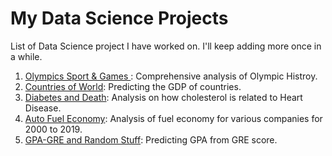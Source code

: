 # My Data Science Projects
List of Data Science project I have worked on. I'll keep adding more once in a while.

1. [Olympics Sport & Games ](https://github.com/pradeepsinngh/Data-Science-Projects/tree/master/Olympics%20Sports%20and%20Games): Comprehensive analysis of Olympic Histroy.
2. [Countries of World](https://github.com/pradeepsinngh/Data-Science-Projects/tree/master/Countries%20of%20World): Predicting the GDP of countries.
3. [Diabetes and Death](https://github.com/pradeepsinngh/Data-Science-Projects/tree/master/Dieat%20and%20Death): Analysis on how cholesterol is related to Heart Disease.
4. [Auto Fuel Economy](https://github.com/pradeepsinngh/Data-Science-Projects/tree/master/Auto%20Fuel%20Economy): Analysis of fuel economy for various companies for 2000 to 2019.
5. [GPA-GRE and Random Stuff](https://github.com/pradeepsinngh/Data-Science-Projects/tree/master/Random%20Stuff/data): Predicting GPA from GRE score. 
